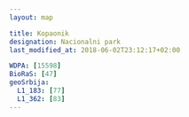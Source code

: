 ```yaml
---
layout: map

title: Kopaonik
designation: Nacionalni park
last_modified_at: 2018-06-02T23:12:17+02:00

WDPA: [15598]
BioRaS: [47]
geoSrbija:
  L1_183: [77]
  L1_362: [83]
---
```

